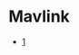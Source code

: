 # Mavlink

- [1](https://erlerobotics.gitbooks.io/erle-robotics-mav-tools-free/content/en/tools/scripts.html)
